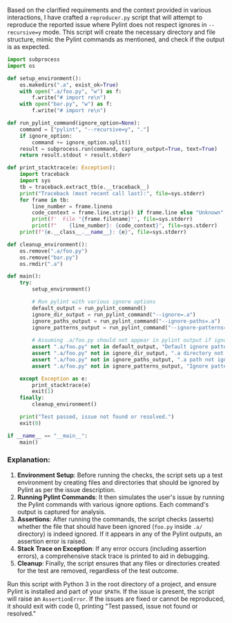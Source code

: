 Based on the clarified requirements and the context provided in various interactions, I have crafted a `reproducer.py` script that will attempt to reproduce the reported issue where Pylint does not respect ignores in `--recursive=y` mode. This script will create the necessary directory and file structure, mimic the Pylint commands as mentioned, and check if the output is as expected. 

```python
import subprocess
import os

def setup_environment():
    os.makedirs(".a", exist_ok=True)
    with open(".a/foo.py", "w") as f:
        f.write("# import re\n")
    with open("bar.py", "w") as f:
        f.write("# import re\n")

def run_pylint_command(ignore_option=None):
    command = ["pylint", "--recursive=y", "."]
    if ignore_option:
        command += ignore_option.split()
    result = subprocess.run(command, capture_output=True, text=True)
    return result.stdout + result.stderr

def print_stacktrace(e: Exception):
    import traceback
    import sys
    tb = traceback.extract_tb(e.__traceback__)
    print("Traceback (most recent call last):", file=sys.stderr)
    for frame in tb:
        line_number = frame.lineno
        code_context = frame.line.strip() if frame.line else "Unknown"
        print(f'  File "{frame.filename}"', file=sys.stderr)
        print(f"    {line_number}: {code_context}", file=sys.stderr)
    print(f"{e.__class__.__name__}: {e}", file=sys.stderr)

def cleanup_environment():
    os.remove(".a/foo.py")
    os.remove("bar.py")
    os.rmdir(".a")

def main():
    try:
        setup_environment()

        # Run pylint with various ignore options
        default_output = run_pylint_command()
        ignore_dir_output = run_pylint_command("--ignore=.a")
        ignore_paths_output = run_pylint_command("--ignore-paths=.a")
        ignore_patterns_output = run_pylint_command("--ignore-patterns=^\\.a")
        
        # Assuming .a/foo.py should not appear in pylint output if ignore options work
        assert ".a/foo.py" not in default_output, "Default ignore patterns not respected"
        assert ".a/foo.py" not in ignore_dir_output, ".a directory not ignored as expected"
        assert ".a/foo.py" not in ignore_paths_output, ".a path not ignored as expected"
        assert ".a/foo.py" not in ignore_patterns_output, "Ignore patterns not working as expected"

    except Exception as e:
        print_stacktrace(e)
        exit(1)
    finally:
        cleanup_environment()

    print("Test passed, issue not found or resolved.")
    exit(0)

if __name__ == "__main__":
    main()
```

### Explanation:

1. **Environment Setup**: Before running the checks, the script sets up a test environment by creating files and directories that should be ignored by Pylint as per the issue description.
2. **Running Pylint Commands**: It then simulates the user's issue by running the Pylint commands with various ignore options. Each command's output is captured for analysis.
3. **Assertions**: After running the commands, the script checks (asserts) whether the file that should have been ignored (`foo.py` inside `.a/` directory) is indeed ignored. If it appears in any of the Pylint outputs, an assertion error is raised.
4. **Stack Trace on Exception**: If any error occurs (including assertion errors), a comprehensive stack trace is printed to aid in debugging.
5. **Cleanup**: Finally, the script ensures that any files or directories created for the test are removed, regardless of the test outcome.

Run this script with Python 3 in the root directory of a project, and ensure Pylint is installed and part of your `$PATH`. If the issue is present, the script will raise an `AssertionError`. If the issues are fixed or cannot be reproduced, it should exit with code 0, printing "Test passed, issue not found or resolved."